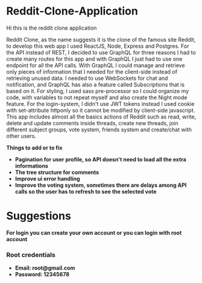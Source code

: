 # Reddit-Clone-Application

Hi this is the reddit clone application

Reddit Clone, as the name suggests it is the clone of the famous site Reddit, to develop this web app I used ReactJS, Node, Express and Postgres.
For the API instead of REST,  I decided to use GraphQL for three reasons
I had to create many routes for this app and with GraphQL I just had to use one endpoint for all the API calls.
With GraphQL I could manage and retrieve only pieces of information that I needed for the client-side instead of retrieving unused data.
I needed to use WebSockets for chat and notification, and GraphQL has also a feature called Subscriptions that is based on it.
For styling, I used sass pre-processor so I could organize my code,
with variables to not repeat myself and also create the Night mode feature.
For the login-system, I didn't use JWT tokens instead I used cookie with set-attribute httponly so it cannot be modified by client-side javascript.
This app includes almost all the basics actions of Reddit such as read, write, delete and update comments inside threads, create new threads, join different subject groups, vote system, friends system and create/chat with other users.<br/>


<b>Things to add or to fix<b/><br/>
  <ul>
    <li>Pagination for user profile, so API doesn't need to load all the extra informations</li>
    <li>The tree structure for comments</li>
    <li>Improve ui error handling</li>
    <li>Improve the voting system, sometimes there are delays among API calls so the user has to refresh to see the selected vote</li>
  </ul>
  
 
 <h1>Suggestions</h1>
 <p>For login you can create your own account or you can login with root account</p>
 
 <h3>Root credentials</h3>
 <ul>
  <li>Email: root@gmail.com</li>
  <li>Password: 12345678</li>
 </ul>
 
